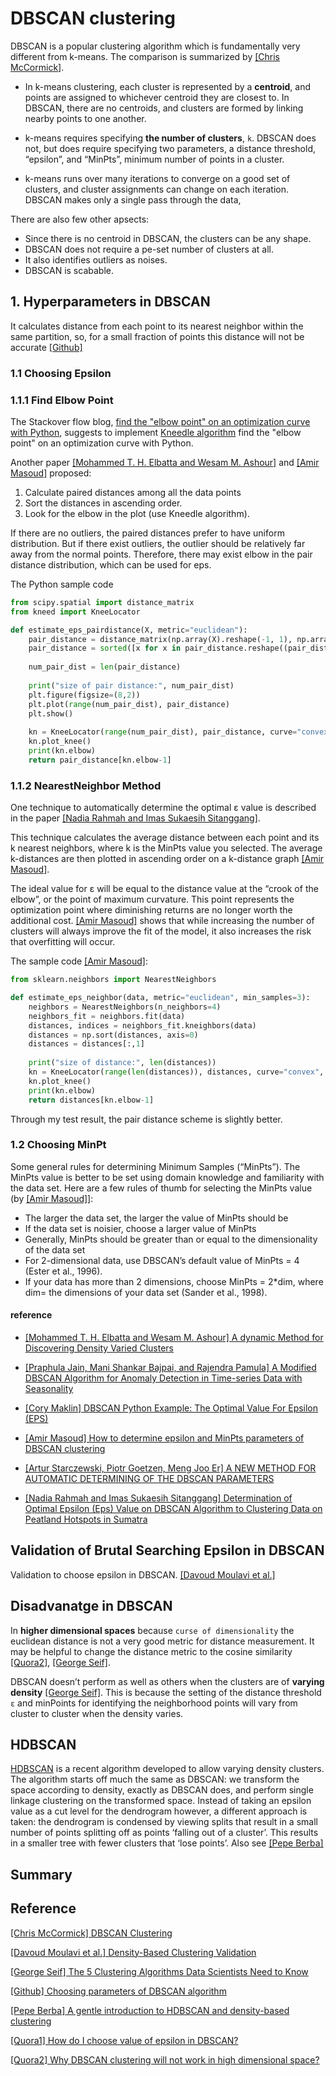 
# DBSCAN clustering

DBSCAN is a popular clustering algorithm which is fundamentally very different from k-means. The comparison is summarized by [[Chris McCormick]][DBSCAN Clustering].

* In k-means clustering, each cluster is represented by a **centroid**, and points are assigned to whichever centroid they are closest to. In DBSCAN, there are no centroids, and clusters are formed by linking nearby points to one another.

* k-means requires specifying **the number of clusters**, `k`. DBSCAN does not, but does require specifying two parameters, a distance threshold, “epsilon”, and “MinPts”, minimum number of points in a cluster.

* k-means runs over many iterations to converge on a good set of clusters, and cluster assignments can change on each iteration. DBSCAN makes only a single pass through the data,

There are also few other apsects:

* Since there is no centroid in DBSCAN, the clusters can be any shape.
* DBSCAN does not require a pe-set number of clusters at all. 
* It also identifies outliers as noises.
* DBSCAN is scabable.


## 1. Hyperparameters in DBSCAN

It calculates distance from each point to its nearest neighbor within the same partition, so, for a small fraction of points this distance will not be accurate [[Github]][Choosing parameters of DBSCAN algorithm]

### 1.1 Choosing Epsilon

### 1.1.1 Find Elbow Point

The Stackover flow blog, [find the "elbow point" on an optimization curve with Python](https://stackoverflow.com/questions/51762514/find-the-elbow-point-on-an-optimization-curve-with-python), suggests to implement [Kneedle algorithm](https://kneed.readthedocs.io/en/stable/parameters.html) find the "elbow point" on an optimization curve with Python. 

Another paper [[Mohammed T. H. Elbatta and Wesam M. Ashour]][A dynamic Method for Discovering Density Varied Clusters] and [[Amir Masoud]][How to determine epsilon and MinPts parameters of DBSCAN clustering] proposed:
 1. Calculate paired distances among all the data points
 2. Sort the distances in ascending order.
 2. Look for the elbow in the plot (use Kneedle algorithm).

If there are no outliers, the paired distances prefer to have uniform distribution. But if there exist outliers, the outlier should be relatively far away from the normal points. Therefore, there may exist elbow in the pair distance distribution, which can be used for eps.

The Python sample code
```Python
from scipy.spatial import distance_matrix
from kneed import KneeLocator

def estimate_eps_pairdistance(X, metric="euclidean"):    
    pair_distance = distance_matrix(np.array(X).reshape(-1, 1), np.array(X).reshape(-1, 1))
    pair_distance = sorted([x for x in pair_distance.reshape((pair_distance.size, ))])
    
    num_pair_dist = len(pair_distance)
    
    print("size of pair distance:", num_pair_dist)
    plt.figure(figsize=(8,2))
    plt.plot(range(num_pair_dist), pair_distance)
    plt.show()
    
    kn = KneeLocator(range(num_pair_dist), pair_distance, curve="convex", interp_method="polynomial", polynomial_degree=4, direction="increasing")
    kn.plot_knee()
    print(kn.elbow)
    return pair_distance[kn.elbow-1]
```

### 1.1.2 NearestNeighbor Method

One technique to automatically determine the optimal ε value is described in the paper [[Nadia Rahmah and Imas Sukaesih Sitanggang]][Determination of Optimal Epsilon (Eps) Value on DBSCAN Algorithm to Clustering Data on Peatland Hotspots in Sumatra]. 

This technique calculates the average distance between each point and its k nearest neighbors, where k is the MinPts value you selected. The average k-distances are then plotted in ascending order on a k-distance graph [[Amir Masoud]][How to determine epsilon and MinPts parameters of DBSCAN clustering].


The ideal value for ε will be equal to the distance value at the “crook of the elbow”, or the point of maximum curvature. This point represents the optimization point where diminishing returns are no longer worth the additional cost. [[Amir Masoud]][How to determine epsilon and MinPts parameters of DBSCAN clustering] shows that while increasing the number of clusters will always improve the fit of the model, it also increases the risk that overfitting will occur.

The sample code  [[Amir Masoud]][How to determine epsilon and MinPts parameters of DBSCAN clustering]:
```Python
from sklearn.neighbors import NearestNeighbors

def estimate_eps_neighbor(data, metric="euclidean", min_samples=3):
    neighbors = NearestNeighbors(n_neighbors=4)
    neighbors_fit = neighbors.fit(data)
    distances, indices = neighbors_fit.kneighbors(data)
    distances = np.sort(distances, axis=0)
    distances = distances[:,1]
    
    print("size of distance:", len(distances))
    kn = KneeLocator(range(len(distances)), distances, curve="convex", interp_method="polynomial", polynomial_degree=4, direction="increasing")
    kn.plot_knee()
    print(kn.elbow)
    return distances[kn.elbow-1] 
```

Through my test result, the pair distance scheme is slightly better.

### 1.2 Choosing MinPt

Some general rules for determining Minimum Samples (“MinPts”). The MinPts value is better to be set using domain knowledge and familiarity with the data set. Here are a few rules of thumb for selecting the MinPts value (by [[Amir Masoud]][How to determine epsilon and MinPts parameters of DBSCAN clustering]]:

* The larger the data set, the larger the value of MinPts should be
* If the data set is noisier, choose a larger value of MinPts
* Generally, MinPts should be greater than or equal to the dimensionality of the data set
* For 2-dimensional data, use DBSCAN’s default value of MinPts = 4 (Ester et al., 1996).
* If your data has more than 2 dimensions, choose MinPts = 2*dim, where dim= the dimensions of your data set (Sander et al., 1998).

#### reference

* [A dynamic Method for Discovering Density Varied Clusters]: https://www.researchgate.net/publication/256706346_A_dynamic_Method_for_Discovering_Density_Varied_Clusters
[[Mohammed T. H. Elbatta and Wesam M. Ashour] A dynamic Method for Discovering Density Varied Clusters](https://www.researchgate.net/publication/256706346_A_dynamic_Method_for_Discovering_Density_Varied_Clusters)


* [A Modified DBSCAN Algorithm for Anomaly Detection in Time-series Data with Seasonality]: https://iajit.org/portal/images/Year2022/No.1/19023.pdf
[[Praphula Jain, Mani Shankar Bajpai, and Rajendra Pamula] A Modified DBSCAN Algorithm for Anomaly Detection in Time-series Data with Seasonality](https://iajit.org/portal/images/Year2022/No.1/19023.pdf)


* [DBSCAN Python Example: The Optimal Value For Epsilon (EPS)]: https://towardsdatascience.com/machine-learning-clustering-dbscan-determine-the-optimal-value-for-epsilon-eps-python-example-3100091cfbc
[[Cory Maklin] DBSCAN Python Example: The Optimal Value For Epsilon (EPS)](https://towardsdatascience.com/machine-learning-clustering-dbscan-determine-the-optimal-value-for-epsilon-eps-python-example-3100091cfbc)

* [How to determine epsilon and MinPts parameters of DBSCAN clustering]: http://www.sefidian.com/2020/12/18/how-to-determine-epsilon-and-minpts-parameters-of-dbscan-clustering/
[[Amir Masoud] How to determine epsilon and MinPts parameters of DBSCAN clustering](http://www.sefidian.com/2020/12/18/how-to-determine-epsilon-and-minpts-parameters-of-dbscan-clustering/)

* [A NEW METHOD FOR AUTOMATIC DETERMINING OF THE DBSCAN PARAMETERS]: https://sciendo.com/pdf/10.2478/jaiscr-2020-0014
[[Artur Starczewski, Piotr Goetzen, Meng Joo Er] A NEW METHOD FOR AUTOMATIC DETERMINING OF THE DBSCAN PARAMETERS](https://sciendo.com/pdf/10.2478/jaiscr-2020-0014)

* [Determination of Optimal Epsilon (Eps) Value on DBSCAN Algorithm to Clustering Data on Peatland Hotspots in Sumatra]: https://iopscience.iop.org/article/10.1088/1755-1315/31/1/012012/pdf
[[Nadia Rahmah and Imas Sukaesih Sitanggang] Determination of Optimal Epsilon (Eps) Value on DBSCAN Algorithm to Clustering Data on Peatland Hotspots in Sumatra](https://iopscience.iop.org/article/10.1088/1755-1315/31/1/012012/pdf)




## Validation of Brutal Searching Epsilon in DBSCAN

Validation to choose epsilon in DBSCAN. [[Davoud Moulavi et al.]][Density-Based Clustering Validation]


   
## Disadvanatge in DBSCAN

In **higher dimensional spaces** because  `curse of dimensionality`  the euclidean distance is not a very good metric for distance measurement. It may be helpful to change the distance metric to the cosine similarity [[Quora2]][Why DBSCAN clustering will not work in high dimensional space?], [[George Seif]][The 5 Clustering Algorithms Data Scientists Need to Know].

DBSCAN doesn’t perform as well as others when the clusters are of **varying density** [[George Seif]][The 5 Clustering Algorithms Data Scientists Need to Know]. This is because the setting of the distance threshold `ε` and minPoints for identifying the neighborhood points will vary from cluster to cluster when the density varies.

## HDBSCAN

[HDBSCAN](https://hdbscan.readthedocs.io/en/latest/comparing_clustering_algorithms.html#hdbscan) is a recent algorithm developed to allow varying density clusters. The algorithm starts off much the same as DBSCAN: we transform the space according to density, exactly as DBSCAN does, and perform single linkage clustering on the transformed space. Instead of taking an epsilon value as a cut level for the dendrogram however, a different approach is taken: the dendrogram is condensed by viewing splits that result in a small number of points splitting off as points ‘falling out of a cluster’. This results in a smaller tree with fewer clusters that ‘lose points’. Also see [[Pepe Berba]][A gentle introduction to HDBSCAN and density-based clustering]


## Summary












## Reference


[DBSCAN Clustering]:http://mccormickml.com/2016/11/08/dbscan-clustering/
[[Chris McCormick] DBSCAN Clustering](http://mccormickml.com/2016/11/08/dbscan-clustering/)


[Density-Based Clustering Validation]: http://www.dbs.ifi.lmu.de/~zimek/publications/SDM2014/DBCV.pdf
[[Davoud Moulavi et al.] Density-Based Clustering Validation](http://www.dbs.ifi.lmu.de/~zimek/publications/SDM2014/DBCV.pdf)


[The 5 Clustering Algorithms Data Scientists Need to Know]:https://towardsdatascience.com/the-5-clustering-algorithms-data-scientists-need-to-know-a36d136ef68
[[George Seif] The 5 Clustering Algorithms Data Scientists Need to Know](https://towardsdatascience.com/the-5-clustering-algorithms-data-scientists-need-to-know-a36d136ef68)


[Choosing parameters of DBSCAN algorithm]: https://github.com/alitouka/spark_dbscan/wiki/Choosing-parameters-of-DBSCAN-algorithm
[[Github] Choosing parameters of DBSCAN algorithm](https://github.com/alitouka/spark_dbscan/wiki/Choosing-parameters-of-DBSCAN-algorithm)




[A gentle introduction to HDBSCAN and density-based clustering]:https://towardsdatascience.com/a-gentle-introduction-to-hdbscan-and-density-based-clustering-5fd79329c1e8
[[Pepe Berba] A gentle introduction to HDBSCAN and density-based clustering](https://towardsdatascience.com/a-gentle-introduction-to-hdbscan-and-density-based-clustering-5fd79329c1e8)

[How do I choose value of epsilon in DBSCAN?]: https://www.quora.com/How-do-I-choose-value-of-epsilon-in-DBSCAN
[[Quora1] How do I choose value of epsilon in DBSCAN?](https://www.quora.com/How-do-I-choose-value-of-epsilon-in-DBSCAN)


[Why DBSCAN clustering will not work in high dimensional space?]: https://www.quora.com/Why-DBSCAN-clustering-will-not-work-in-high-dimensional-space
[[Quora2] Why DBSCAN clustering will not work in high dimensional space?](https://www.quora.com/Why-DBSCAN-clustering-will-not-work-in-high-dimensional-space)





